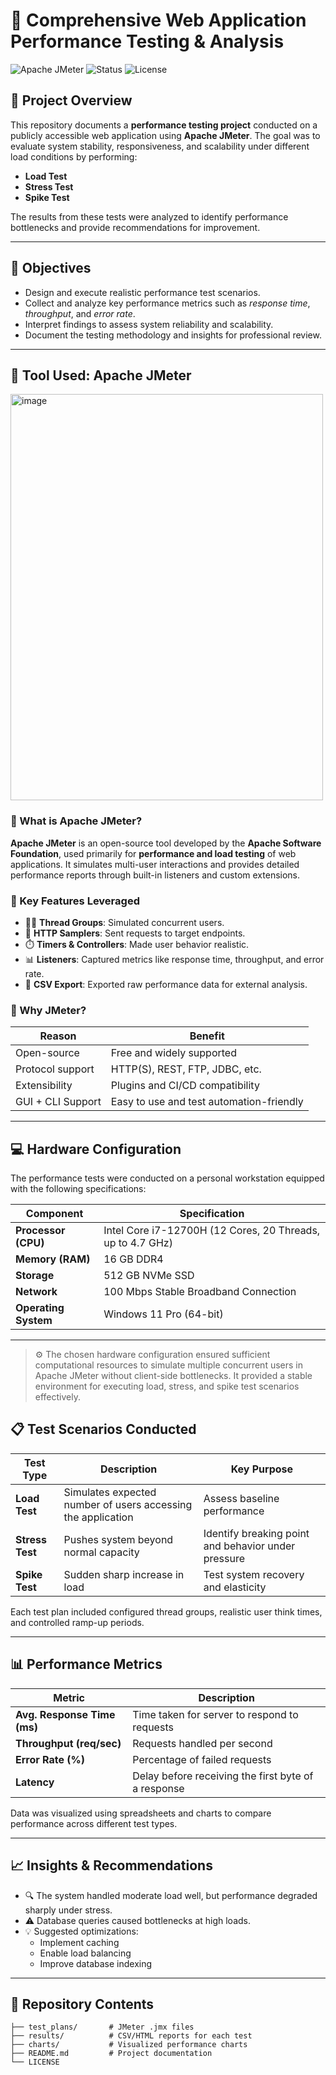 # 🧪 Comprehensive Web Application Performance Testing & Analysis

![Apache JMeter](https://img.shields.io/badge/Apache%20JMeter-v5.6%2B-orange?logo=apache&logoColor=white)
![Status](https://img.shields.io/badge/Status-Completed-brightgreen)
![License](https://img.shields.io/badge/License-MIT-blue)

## 📝 Project Overview
This repository documents a **performance testing project** conducted on a publicly accessible web application using **Apache JMeter**. The goal was to evaluate system stability, responsiveness, and scalability under different load conditions by performing:

- **Load Test**
- **Stress Test**
- **Spike Test**

The results from these tests were analyzed to identify performance bottlenecks and provide recommendations for improvement.

---

## 🎯 Objectives
- Design and execute realistic performance test scenarios.
- Collect and analyze key performance metrics such as *response time*, *throughput*, and *error rate*.
- Interpret findings to assess system reliability and scalability.
- Document the testing methodology and insights for professional review.

---

## 🧰 Tool Used: Apache JMeter

<img width="500" height="650" alt="image" src="https://github.com/user-attachments/assets/f9c49813-b859-4d18-8674-243f1085f6ae" />


### 📘 What is Apache JMeter?
**Apache JMeter** is an open-source tool developed by the **Apache Software Foundation**, used primarily for **performance and load testing** of web applications. It simulates multi-user interactions and provides detailed performance reports through built-in listeners and custom extensions.

### 🔧 Key Features Leveraged
- 🧍‍♂️ **Thread Groups**: Simulated concurrent users.
- 🔁 **HTTP Samplers**: Sent requests to target endpoints.
- ⏱️ **Timers & Controllers**: Made user behavior realistic.
- 📊 **Listeners**: Captured metrics like response time, throughput, and error rate.
- 📁 **CSV Export**: Exported raw performance data for external analysis.

### 🧩 Why JMeter?
| Reason | Benefit |
|--------|---------|
| Open-source | Free and widely supported |
| Protocol support | HTTP(S), REST, FTP, JDBC, etc. |
| Extensibility | Plugins and CI/CD compatibility |
| GUI + CLI Support | Easy to use and test automation-friendly |

---

## 💻 Hardware Configuration

The performance tests were conducted on a personal workstation equipped with the following specifications:

| Component | Specification |
|------------|----------------|
| **Processor (CPU)** | Intel Core i7-12700H (12 Cores, 20 Threads, up to 4.7 GHz) |
| **Memory (RAM)** | 16 GB DDR4 |
| **Storage** | 512 GB NVMe SSD |
| **Network** | 100 Mbps Stable Broadband Connection |
| **Operating System** | Windows 11 Pro (64-bit) |

---

> ⚙️ The chosen hardware configuration ensured sufficient computational resources to simulate multiple concurrent users in Apache JMeter without client-side bottlenecks. It provided a stable environment for executing load, stress, and spike test scenarios effectively.

## 📋 Test Scenarios Conducted
| Test Type | Description | Key Purpose |
|------------|-------------|--------------|
| **Load Test** | Simulates expected number of users accessing the application | Assess baseline performance |
| **Stress Test** | Pushes system beyond normal capacity | Identify breaking point and behavior under pressure |
| **Spike Test** | Sudden sharp increase in load | Test system recovery and elasticity |

Each test plan included configured thread groups, realistic user think times, and controlled ramp-up periods.

---

## 📊 Performance Metrics
| Metric | Description |
|---------|-------------|
| **Avg. Response Time (ms)** | Time taken for server to respond to requests |
| **Throughput (req/sec)** | Requests handled per second |
| **Error Rate (%)** | Percentage of failed requests |
| **Latency** | Delay before receiving the first byte of a response |

Data was visualized using spreadsheets and charts to compare performance across different test types.

---

## 📈 Insights & Recommendations
- 🔍 The system handled moderate load well, but performance degraded sharply under stress.
- ⚠️ Database queries caused bottlenecks at high loads.
- 💡 Suggested optimizations:
  - Implement caching
  - Enable load balancing
  - Improve database indexing

---

## 💼 Repository Contents
```plaintext
├── test_plans/       # JMeter .jmx files
├── results/          # CSV/HTML reports for each test
├── charts/           # Visualized performance charts
├── README.md         # Project documentation
└── LICENSE
